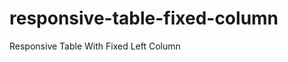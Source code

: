 responsive-table-fixed-column
=============================

Responsive Table With Fixed Left Column
